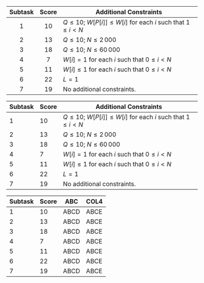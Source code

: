 | Subtask | Score  | Additional Constraints |
| :-----: | :----: | ---------------------- |
|   1     |  $10$  | $Q \leq 10$; $W[P[i]] \leq W[i]$ for each $i$ such that $1 \leq i < N$
|   2     |  $13$  | $Q \leq 10$; $N \leq 2\,000$
|   3     |  $18$  | $Q \leq 10$; $N \leq 60\,000$
|   4     |  $7$   | $W[i] = 1$ for each $i$ such that $0 \leq i < N$
|   5     |  $11$  | $W[i] \leq 1$ for each $i$ such that $0 \leq i < N$
|   6     |  $22$  | $L = 1$
|   7     |  $19$  | No additional constraints.


|Subtask| Score  | Additional Constraints |
|-------|--------|------------------------|
|   1   |  $10$  | $Q \leq 10$; $W[P[i]] \leq W[i]$ for each $i$ such that $1 \leq i < N$
|   2   |  $13$  | $Q \leq 10$; $N \leq 2\,000$
|   3   |  $18$  | $Q \leq 10$; $N \leq 60\,000$
|   4   |  $7$   | $W[i] = 1$ for each $i$ such that $0 \leq i < N$
|   5   |  $11$  | $W[i] \leq 1$ for each $i$ such that $0 \leq i < N$
|   6   |  $22$  | $L = 1$
|   7   |  $19$  | No additional constraints.

|Subtask| Score  | ABC  |COL4|
|-------|--------|------|----|
|   1   |  $10$  | ABCD |ABCE|
|   2   |  $13$  | ABCD |ABCE|
|   3   |  $18$  | ABCD |ABCE|
|   4   |  $7$   | ABCD |ABCE|
|   5   |  $11$  | ABCD |ABCE|
|   6   |  $22$  | ABCD |ABCE|
|   7   |  $19$  | ABCD |ABCE|

